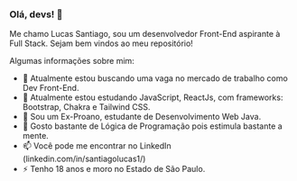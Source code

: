 ### Olá, devs! 👋

Me chamo Lucas Santiago, sou um desenvolvedor Front-End aspirante à Full Stack. Sejam bem vindos ao meu repositório! 

Algumas informações sobre mim:

- 🔭 Atualmente estou buscando uma vaga no mercado de trabalho como Dev Front-End.
- 🌱 Atualmente estou estudando JavaScript, ReactJs, com frameworks: Bootstrap, Chakra e Tailwind CSS.
- 👯 Sou um Ex-Proano, estudante de Desenvolvimento Web Java.
- 🤔 Gosto bastante de Lógica de Programação pois estimula bastante a mente.
- 📫 Você pode me encontrar no LinkedIn (linkedin.com/in/santiagolucas1/)
- ⚡ Tenho 18 anos e moro no Estado de São Paulo.
